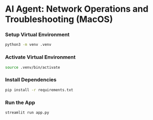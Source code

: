 # AI Agent: Network Operations and Troubleshooting (MacOS)


### Setup Virtual Environment
```bash
python3 -m venv .venv
```

### Activate Virtual Environment
```bash
source .venv/bin/activate
```

### Install Dependencies
```bash
pip install -r requirements.txt
```

### Run the App
```bash
streamlit run app.py
```